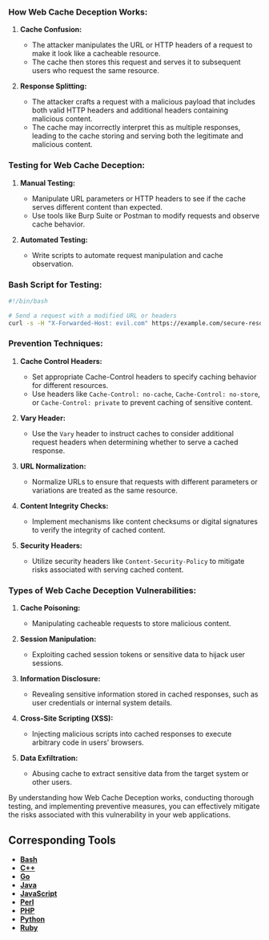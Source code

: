 ### How Web Cache Deception Works:

1. **Cache Confusion:**
   - The attacker manipulates the URL or HTTP headers of a request to make it look like a cacheable resource.
   - The cache then stores this request and serves it to subsequent users who request the same resource.

2. **Response Splitting:**
   - The attacker crafts a request with a malicious payload that includes both valid HTTP headers and additional headers containing malicious content.
   - The cache may incorrectly interpret this as multiple responses, leading to the cache storing and serving both the legitimate and malicious content.

### Testing for Web Cache Deception:

1. **Manual Testing:**
   - Manipulate URL parameters or HTTP headers to see if the cache serves different content than expected.
   - Use tools like Burp Suite or Postman to modify requests and observe cache behavior.

2. **Automated Testing:**
   - Write scripts to automate request manipulation and cache observation.

### Bash Script for Testing:

```bash
#!/bin/bash

# Send a request with a modified URL or headers
curl -s -H "X-Forwarded-Host: evil.com" https://example.com/secure-resource
```

### Prevention Techniques:

1. **Cache Control Headers:**
   - Set appropriate Cache-Control headers to specify caching behavior for different resources.
   - Use headers like `Cache-Control: no-cache`, `Cache-Control: no-store`, or `Cache-Control: private` to prevent caching of sensitive content.

2. **Vary Header:**
   - Use the `Vary` header to instruct caches to consider additional request headers when determining whether to serve a cached response.

3. **URL Normalization:**
   - Normalize URLs to ensure that requests with different parameters or variations are treated as the same resource.

4. **Content Integrity Checks:**
   - Implement mechanisms like content checksums or digital signatures to verify the integrity of cached content.

5. **Security Headers:**
   - Utilize security headers like `Content-Security-Policy` to mitigate risks associated with serving cached content.

### Types of Web Cache Deception Vulnerabilities:

1. **Cache Poisoning:**
   - Manipulating cacheable requests to store malicious content.

2. **Session Manipulation:**
   - Exploiting cached session tokens or sensitive data to hijack user sessions.

3. **Information Disclosure:**
   - Revealing sensitive information stored in cached responses, such as user credentials or internal system details.

4. **Cross-Site Scripting (XSS):**
   - Injecting malicious scripts into cached responses to execute arbitrary code in users' browsers.

5. **Data Exfiltration:**
   - Abusing cache to extract sensitive data from the target system or other users.

By understanding how Web Cache Deception works, conducting thorough testing, and implementing preventive measures, you can effectively mitigate the risks associated with this vulnerability in your web applications.

## Corresponding Tools

- [**Bash**](https://github.com/saidehossain/Hacking_Tools/blob/main/hacking_with_bash/web_cache_deception.sh)
- [**C++**](https://github.com/saidehossain/Hacking_Tools/blob/main/hacking_with_c%2B%2B/web_cache_deception.cpp)
- [**Go**](https://github.com/saidehossain/Hacking_Tools/blob/main/hacking_with_go/web_cache_deception.go)
- [**Java**](https://github.com/saidehossain/Hacking_Tools/blob/main/hacking_with_java/WebCacheDeceptionTester.java)
- [**JavaScript**](https://github.com/saidehossain/Hacking_Tools/blob/main/hacking_with_javascript/web_chache_deception.js)
- [**Perl**](https://github.com/saidehossain/Hacking_Tools/blob/main/hacking_with_perl/web_chache_deception.pl)
- [**PHP**](https://github.com/saidehossain/Hacking_Tools/blob/main/hacking_with_php/web_chache_deception.php)
- [**Python**](https://github.com/saidehossain/Hacking_Tools/blob/main/hacking_with_python/web_chache_deception.py)
- [**Ruby**](https://github.com/saidehossain/Hacking_Tools/blob/main/hacking_with_ruby/web_chache_deception.rb)
